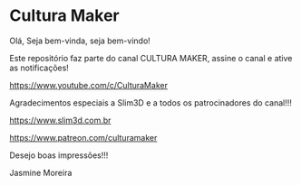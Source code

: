 # Cultura Maker
Olá, Seja bem-vinda, seja bem-vindo!

Este repositório faz parte do canal CULTURA MAKER, assine o canal e ative as notificações!

https://www.youtube.com/c/CulturaMaker

Agradecimentos especiais a Slim3D e a todos os patrocinadores do canal!!!

https://www.slim3d.com.br

https://www.patreon.com/culturamaker

Desejo boas impressões!!!

Jasmine Moreira 


